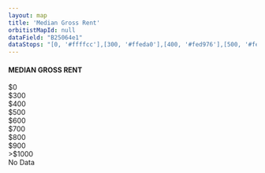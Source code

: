 ```yaml
---
layout: map
title: 'Median Gross Rent'
orbitistMapId: null
dataField: "B25064e1"
dataStops: "[0, '#ffffcc'],[300, '#ffeda0'],[400, '#fed976'],[500, '#feb24c'],[600, '#fd8d3c'],[700, '#fc4e2a'],[800, '#e31a1c'],[900, '#b10026'],[1000, '#800026'],[99999, '#333333']"
---
```

<h4>MEDIAN GROSS RENT</h4>
<div><span style='background-color: #ffffcc'></span>$0</div>
<div><span style='background-color: #ffeda0'></span>$300</div>
<div><span style='background-color: #fed976'></span>$400</div>
<div><span style='background-color: #feb24c'></span>$500</div>
<div><span style='background-color: #fd8d3c'></span>$600</div>
<div><span style='background-color: #fc4e2a'></span>$700</div>
<div><span style='background-color: #e31a1c'></span>$800</div>
<div><span style='background-color: #b10026'></span>$900</div>
<div><span style='background-color: #800026'></span>>$1000</div>
<div><span style='background-color: #333333'></span>No Data</div>
